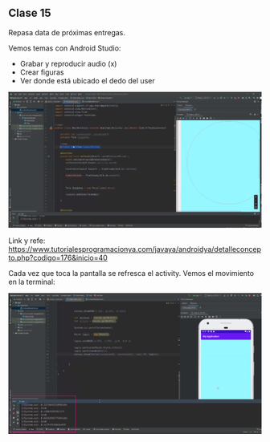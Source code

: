 ## Clase 15

Repasa data de próximas entregas.

Vemos temas con Android Studio:

- Grabar y reproducir audio (x)
- Crear figuras
- Ver donde está ubicado el dedo del user

![](./211-assets/ppt-84-moviles.png)

Link y refe: https://www.tutorialesprogramacionya.com/javaya/androidya/detalleconcepto.php?codigo=176&inicio=40

Cada vez que toca la pantalla se refresca el activity. Vemos el movimiento en la terminal:

![](./211-assets/ppt-85-moviles.png)


